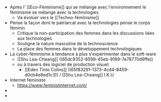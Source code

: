 - Après l' [[Eco-Féminisme]] qui se mélange avec l'environnement le féminisme se mélange avec la technologies
	- Va évoluer vers le [[Techno-féminisme]]
- Pense la façon dont le patriarcat avec la technologies pense le corps féminin
	- Critique la non-participation des femmes dans les discussions liées aux technologies
	- Souligne la nature masculine de la technoscience
	- La place des femmes dans le développement technologiques
- La cyber-féminisme à tendance à plus s'expérimenter dans le soft-ware
	- [[Shu Lea-Cheang]] ((65dc9352-8599-45eb-9169-7e78770d9ffe))
	- ou à travers des logiciel de production visuel:
		- [[Eden Tinto Colins]] ((65f83291-1373-4cd4-8459-d0cb4e8ed1c3)) / [[Shu Lea-Cheang]] I.K.U
- Internet feministe
	- https://www.feministinternet.com/
-
-